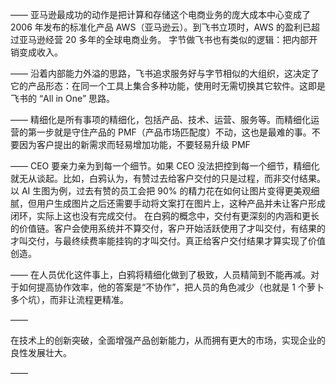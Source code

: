 ——
亚马逊最成功的动作是把计算和存储这个电商业务的庞大成本中心变成了 2006 年发布的标准化产品 AWS（亚马逊云）。到飞书立项时，AWS 的盈利已超过亚马逊经营 20 多年的全球电商业务。
字节做飞书也有类似的逻辑：把内部开销变成收入。

——
沿着内部能力外溢的思路，飞书追求服务好与字节相似的大组织，这决定了它的产品形态：在同一个工具上集合多种功能，使用时无需切换其它软件。这即是飞书的 “All in One” 思路。

——
精细化是所有事项的精细化，包括产品、技术、运营、服务等。而精细化运营的第一步就是守住产品的 PMF（产品市场匹配度）不动，这也是最难的事。不要因为客户提出的新需求而轻易增加功能，不要轻易升级 PMF

——
CEO 要亲力亲为到每一个细节。如果 CEO 没法把控到每一个细节，精细化就无从谈起。比如，白鸦认为，有赞过去给客户交付的只是过程，而非交付结果。以 AI 生图为例，过去有赞的员工会把 90% 的精力花在如何让图片变得更美观细腻，但用户生成图片之后还需要手动将文案打在图片上，这种产品并未让客户形成闭环，实际上这也没有完成交付。
在白鸦的概念中，交付有更深刻的内涵和更长的价值链。客户会使用系统并不算交付，客户开始活跃使用了才叫交付，有结果的才叫交付，与最终续费率能挂钩的才叫交付。真正给客户交付结果才算实现了价值创造。

——
在人员优化这件事上，白鸦将精细化做到了极致，人员精简到不能再减。对于如何提高协作效率，他的答案是“不协作”，把人员的角色减少（也就是 1 个萝卜多个坑），而非让流程更精准。

——

在技术上的创新突破，全面增强产品创新能力，从而拥有更大的市场，实现企业的良性发展壮大。

——

